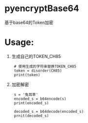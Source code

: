 # pyencryptBase64
基于base64的Token加密

# Usage:
1. 生成自己的TOKEN_CH85

        # 使用生成的字符串替换TOKEN_CH85
        token = disorder(CH85)
        print(token)
    
2. 加密解密


        s = '兔耳草'
        encoded_s = b64encode(s)
        print(encoded_s)
  
        decoded_s = b64decode(encoded_s)
        prnit(decoded_s)

